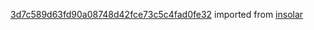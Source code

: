 [3d7c589d63fd90a08748d42fce73c5c4fad0fe32](https://github.com/insolar/insolar/commit/3d7c589d63fd90a08748d42fce73c5c4fad0fe32) imported from [insolar](https://github.com/insolar/insolar)
